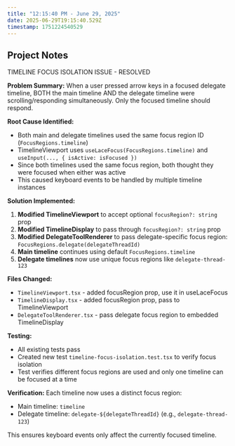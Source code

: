 ```yaml
---
title: "12:15:40 PM - June 29, 2025"
date: 2025-06-29T19:15:40.529Z
timestamp: 1751224540529
---
```


## Project Notes

TIMELINE FOCUS ISOLATION ISSUE - RESOLVED

**Problem Summary:**
When a user pressed arrow keys in a focused delegate timeline, BOTH the main timeline AND the delegate timeline were scrolling/responding simultaneously. Only the focused timeline should respond.

**Root Cause Identified:**
- Both main and delegate timelines used the same focus region ID (`FocusRegions.timeline`)
- TimelineViewport uses `useLaceFocus(FocusRegions.timeline)` and `useInput(..., { isActive: isFocused })`
- Since both timelines used the same focus region, both thought they were focused when either was active
- This caused keyboard events to be handled by multiple timeline instances

**Solution Implemented:**
1. **Modified TimelineViewport** to accept optional `focusRegion?: string` prop
2. **Modified TimelineDisplay** to pass through `focusRegion?: string` prop
3. **Modified DelegateToolRenderer** to pass delegate-specific focus region: `FocusRegions.delegate(delegateThreadId)`
4. **Main timeline** continues using default `FocusRegions.timeline`
5. **Delegate timelines** now use unique focus regions like `delegate-thread-123`

**Files Changed:**
- `TimelineViewport.tsx` - added focusRegion prop, use it in useLaceFocus
- `TimelineDisplay.tsx` - added focusRegion prop, pass to TimelineViewport  
- `DelegateToolRenderer.tsx` - pass delegate focus region to embedded TimelineDisplay

**Testing:**
- All existing tests pass
- Created new test `timeline-focus-isolation.test.tsx` to verify focus isolation
- Test verifies different focus regions are used and only one timeline can be focused at a time

**Verification:**
Each timeline now uses a distinct focus region:
- Main timeline: `timeline`
- Delegate timeline: `delegate-${delegateThreadId}` (e.g., `delegate-thread-123`)

This ensures keyboard events only affect the currently focused timeline.
